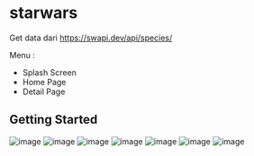 # starwars

Get data dari https://swapi.dev/api/species/

Menu :
- Splash Screen
- Home Page
- Detail Page

## Getting Started
![image](https://user-images.githubusercontent.com/49316783/204096578-25c4483d-96e1-4a7e-9dfe-b236771e205b.png)
![image](https://user-images.githubusercontent.com/49316783/204096599-cf485804-2b69-42e9-bfe0-afe5aec98fe8.png)
![image](https://user-images.githubusercontent.com/49316783/204096615-87e7a6d2-f9e6-4cee-9572-32717e4df62d.png)
![image](https://user-images.githubusercontent.com/49316783/204096649-ee981af5-b258-4833-9a57-8d2f8abcbf76.png)
![image](https://user-images.githubusercontent.com/49316783/204096673-cb40782b-0b95-4179-887a-5c6f9d11fec3.png)
![image](https://user-images.githubusercontent.com/49316783/204096689-44de87b0-e428-40eb-b9b8-bcbde6ff6007.png)
![image](https://user-images.githubusercontent.com/49316783/204096721-a14f756a-6350-42c0-92d7-f2c285fe19b2.png)

